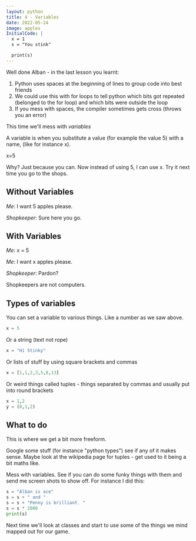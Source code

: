 ```yaml
---
layout: python
title: 4 - Variables
date: 2022-05-24
image: apples
InitialCode: |
  x = 1
  s = "You stink"

  print(s) 
---
```

Well done Alban - in the last lesson you learnt:
1. Python uses spaces at the beginning of lines to group code into best friends
2. We could use this with for loops to tell python which bits got repeated (belonged to the for loop) and which bits were outside the loop
3. If you mess with spaces, the compiler sometimes gets cross (throws you an error)

This time we'll mess with _variables_

A variable is when you substitute a value (for example the value 5) with a name, (like for instance x).

x=5

Why? Just because you can. Now instead of using 5, I can use x. Try it next time you go to the shops. 

## Without Variables
_Me_: I want 5 apples please.

_Shopkeeper_: Sure here you go.

## With Variables
_Me_: x = 5

_Me_: I want x apples please.

_Shopkeeper_: Pardon?

Shopkeepers are not computers.

## Types of variables
You can set a variable to various things. Like a number as we saw above. 
~~~python
x = 5
~~~

Or a string (text not rope)
~~~python
x = "Hi Stinky"
~~~

Or lists of stuff by using square brackets and commas
~~~python
x = [1,1,2,3,5,8,13]
~~~

Or weird things called tuples - things separated by commas and usually put into round brackets
~~~python
x = 1,2
y = (8,1,2)
~~~

## What to do

This is where we get a bit more freeform. 

Google some stuff (for instance "python types") see if any of it makes sense.
Maybe look at the wikipedia page for tuples - get used to it being a bit maths like.

Mess with variables. See if you can do some funky things with them and send me screen shots to show off. For instance I did this:
~~~python
s = "Alban is ace"
s = s + " and "
s = s + "Penny is brilliant. "
s = s * 2000
print(s) 
~~~

Next time we'll look at classes and start to use some of the things we mind mapped out for our game.